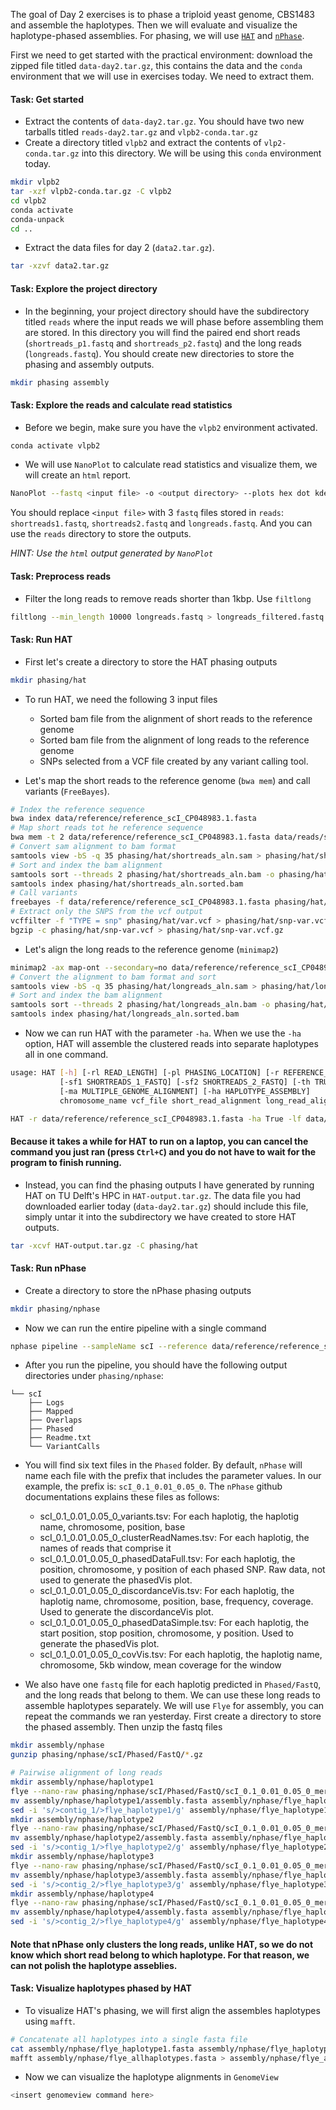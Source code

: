 The goal of Day 2 exercises is to phase a triploid yeast genome, CBS1483 and assemble the haplotypes. Then we will evaluate and visualize the haplotype-phased assemblies. For phasing, we will use [`HAT`](https://github.com/AbeelLab/hat) and [`nPhase`](https://github.com/OmarOakheart/nPhase).

First we need to get started with the practical environment: download the zipped file titled `data-day2.tar.gz`, this contains the data and the `conda` environment that we will use in exercises today. We need to extract them.

#### Task: Get started

- Extract the contents of `data-day2.tar.gz`. You should have two new tarballs titled `reads-day2.tar.gz` and `vlpb2-conda.tar.gz`
- Create a directory titled `vlpb2` and extract the contents of `vlp2-conda.tar.gz` into this directory. We will be using this `conda` environment today.

```bash
mkdir vlpb2
tar -xzf vlpb2-conda.tar.gz -C vlpb2
cd vlpb2
conda activate
conda-unpack
cd ..
```

- Extract the data files for day 2 (`data2.tar.gz`). 

```bash
tar -xzvf data2.tar.gz
```

#### Task: Explore the project directory

- In the beginning, your project directory should have the subdirectory titled `reads` where the input reads we will phase before assembling them are stored. In this directory you will find the paired end short reads (`shortreads_p1.fastq` and `shortreads_p2.fastq`) and the long reads (`longreads.fastq`). You should create new directories to store the phasing and assembly outputs. 

```bash
mkdir phasing assembly
```

#### Task: Explore the reads and calculate read statistics

- Before we begin, make sure you have the `vlpb2` environment activated.

```bash
conda activate vlpb2
```

- We will use `NanoPlot` to calculate read statistics and visualize them, we will create an `html` report.

```bash
NanoPlot --fastq <input file> -o <output directory> --plots hex dot kde
```

You should replace `<input file>` with 3 `fastq` files stored in `reads`: `shortreads1.fastq`, `shortreads2.fastq` and `longreads.fastq`. And you can use the `reads` directory to store the outputs.

*HINT: Use the `html` output generated by `NanoPlot`*

#### Task: Preprocess reads

- Filter the long reads to remove reads shorter than 1kbp. Use `filtlong`

```bash
filtlong --min_length 10000 longreads.fastq > longreads_filtered.fastq
```

#### Task: Run HAT

- First let's create a directory to store the HAT phasing outputs

```bash
mkdir phasing/hat
```

- To run HAT, we need the following 3 input files
	- Sorted bam file from the alignment of short reads to the reference genome
	- Sorted bam file from the alignment of long reads to the reference genome
	- SNPs selected from a VCF file created by any variant calling tool.
    
- Let's map the short reads to the reference genome (`bwa mem`) and call variants (`FreeBayes`).

```bash
# Index the reference sequence
bwa index data/reference/reference_scI_CP048983.1.fasta
# Map short reads tot he reference sequence
bwa mem -t 2 data/reference/reference_scI_CP048983.1.fasta data/reads/shortreads1.fastq data/reads/shortreads2.fastq > phasing/hat/shortreads_aln.sam
# Convert sam alignment to bam format
samtools view -bS -q 35 phasing/hat/shortreads_aln.sam > phasing/hat/shortreads_aln.bam
# Sort and index the bam alignment
samtools sort --threads 2 phasing/hat/shortreads_aln.bam -o phasing/hat/shortreads_aln.sorted.bam
samtools index phasing/hat/shortreads_aln.sorted.bam
# Call variants
freebayes -f data/reference/reference_scI_CP048983.1.fasta phasing/hat/shortreads_aln.sorted.bam --ploidy 3 > phasing/hat/var.vcf
# Extract only the SNPS from the vcf output
vcffilter -f "TYPE = snp" phasing/hat/var.vcf > phasing/hat/snp-var.vcf
bgzip -c phasing/hat/snp-var.vcf > phasing/hat/snp-var.vcf.gz
```

- Let's align the long reads to the reference genome (`minimap2`)
```bash
minimap2 -ax map-ont --secondary=no data/reference/reference_scI_CP048983.1.fasta data/reads/longreads_filtered.fastq > phasing/hat/longreads_aln.sam
# Convert the alignment to bam format and sort
samtools view -bS -q 35 phasing/hat/longreads_aln.sam > phasing/hat/longreads_aln.bam
# Sort and index the bam alignment
samtools sort --threads 2 phasing/hat/longreads_aln.bam -o phasing/hat/longreads_aln.sorted.bam
samtools index phasing/hat/longreads_aln.sorted.bam
```

- Now we can run HAT with the parameter `-ha`. When we use the `-ha` option, HAT will assemble the clustered reads into separate haplotypes all in one command. 

```bash
usage: HAT [-h] [-rl READ_LENGTH] [-pl PHASING_LOCATION] [-r REFERENCE_FILE] [-lf LONGREADS_FASTA]
           [-sf1 SHORTREADS_1_FASTQ] [-sf2 SHORTREADS_2_FASTQ] [-th TRUE_HAPLOTYPES]
           [-ma MULTIPLE_GENOME_ALIGNMENT] [-ha HAPLOTYPE_ASSEMBLY]
           chromosome_name vcf_file short_read_alignment long_read_alignment ploidy output output_dir
```

```bash
HAT -r data/reference/reference_scI_CP048983.1.fasta -ha True -lf data/reads/longreads_filtered.fastq -sf1 data/reads/shortreads1.fastq -sf2 data/reads/shortreads2.fastq CP048983.1 phasing/hat/snp-var.vcf.gz phasing/hat/shortreads_aln.sorted.bam phasing/hat/longreads_aln.sorted.bam 3 scI phasing/hat
```
#### Because it takes a while for HAT to run on a laptop, you can cancel the command you just ran (press `Ctrl+C`) and you do not have to wait for the program to finish running. 
- Instead, you can find the phasing outputs I have generated by running HAT on TU Delft's HPC in `HAT-output.tar.gz`. The data file you had downloaded earlier today (`data-day2.tar.gz`) should include this file, simply untar it into the subdirectory we have created to store HAT outputs.
```bash
tar -xcvf HAT-output.tar.gz -C phasing/hat
```

#### Task: Run nPhase

- Create a directory to store the nPhase phasing outputs

```bash
mkdir phasing/nphase
```

- Now we can run the entire pipeline with a single command

```bash
nphase pipeline --sampleName scI --reference data/reference/reference_scI_CP048983.1.fasta --output phasing/nphase --longReads data/reads/longreads_filtered.fastq --longReadPlatform ont --R1 data/reads/shortreads1.fastq --R2 data/reads/shortreads2.fastq --threads 2
```
- After you run the pipeline, you should have the following output directories under `phasing/nphase`:

```
└── scI
    ├── Logs
    ├── Mapped
    ├── Overlaps
    ├── Phased
    ├── Readme.txt
    └── VariantCalls
```
- You will find six text files in the `Phased` folder. By default, `nPhase` will name each file with the prefix that includes the parameter values. In our example, the prefix is: `scI_0.1_0.01_0.05_0`. The `nPhase` github documentations explains these files as follows:
	- scI_0.1_0.01_0.05_0_variants.tsv: For each haplotig, the haplotig name, chromosome, position, base
	- scI_0.1_0.01_0.05_0_clusterReadNames.tsv: For each haplotig, the names of reads that comprise it
	- scI_0.1_0.01_0.05_0_phasedDataFull.tsv: For each haplotig, the position, chromosome, y position of each phased SNP. Raw data, not used to generate the phasedVis plot.
	- scI_0.1_0.01_0.05_0_discordanceVis.tsv: For each haplotig, the haplotig name, chromosome, position, base, frequency, coverage. Used to generate the discordanceVis plot.
	- scI_0.1_0.01_0.05_0_phasedDataSimple.tsv: For each haplotig, the start position, stop position, chromosome, y position. Used to generate the phasedVis plot.
	- scI_0.1_0.01_0.05_0_covVis.tsv: For each haplotig, the haplotig name, chromosome, 5kb window, mean coverage for the window
    
- We also have one `fastq` file for each haplotig predicted in `Phased/FastQ`, and the long reads that belong to them. We can use these long reads to assemble haplotypes separately. We will use `Flye` for assembly, you can repeat the commands we ran yesterday. First create a directory to store the phased assembly. Then unzip the fastq files

```bash
mkdir assembly/nphase
gunzip phasing/nphase/scI/Phased/FastQ/*.gz

# Pairwise alignment of long reads
mkdir assembly/nphase/haplotype1
flye --nano-raw phasing/nphase/scI/Phased/FastQ/scI_0.1_0.01_0.05_0_mergedCluster_537.fastq -t 2 -g 200000 -i 3 --out-dir assembly/nphase/haplotype1
mv assembly/nphase/haplotype1/assembly.fasta assembly/nphase/flye_haplotype1.fasta
sed -i 's/>contig_1/>flye_haplotype1/g' assembly/nphase/flye_haplotype1.fasta
mkdir assembly/nphase/haplotype2
flye --nano-raw phasing/nphase/scI/Phased/FastQ/scI_0.1_0.01_0.05_0_mergedCluster_539.fastq -t 2 -g 200000 -i 3 --out-dir assembly/nphase/haplotype2
mv assembly/nphase/haplotype2/assembly.fasta assembly/nphase/flye_haplotype2.fasta
sed -i 's/>contig_1/>flye_haplotype2/g' assembly/nphase/flye_haplotype2.fasta
mkdir assembly/nphase/haplotype3
flye --nano-raw phasing/nphase/scI/Phased/FastQ/scI_0.1_0.01_0.05_0_mergedCluster_542.fastq -t 2 -g 200000 -i 3 --out-dir assembly/nphase/haplotype3
mv assembly/nphase/haplotype3/assembly.fasta assembly/nphase/flye_haplotype3.fasta
sed -i 's/>contig_2/>flye_haplotype3/g' assembly/nphase/flye_haplotype3.fasta
mkdir assembly/nphase/haplotype4
flye --nano-raw phasing/nphase/scI/Phased/FastQ/scI_0.1_0.01_0.05_0_mergedCluster_544.fastq -t 2 -g 200000 -i 3 --out-dir assembly/nphase/haplotype4
mv assembly/nphase/haplotype4/assembly.fasta assembly/nphase/flye_haplotype4.fasta
sed -i 's/>contig_2/>flye_haplotype4/g' assembly/nphase/flye_haplotype4.fasta
```

#### Note that nPhase only clusters the long reads, unlike HAT, so we do not know which short read belong to which haplotype. For that reason, we can not polish the haplotype asseblies.

#### Task: Visualize haplotypes phased by HAT
- To visualize HAT's phasing, we will first align the assembles haplotypes using `mafft`.
```bash
# Concatenate all haplotypes into a single fasta file
cat assembly/nphase/flye_haplotype1.fasta assembly/nphase/flye_haplotype2.fasta assembly/nphase/flye_haplotype3.fasta assembly/nphase/flye_haplotype4.fasta > assembly/nphase/flye_allhaplotypes.fasta
mafft assembly/nphase/flye_allhaplotypes.fasta > assembly/nphase/flye_allhaplotypes_pairwise.aln
```

- Now we can visualize the haplotype alignments in `GenomeView`
```bash
<insert genomeview command here>
```
